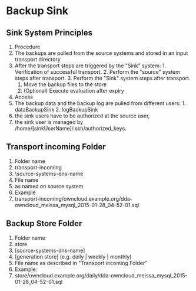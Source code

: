 # Backup Sink
## Sink System Principles
 1. Procedure
   1. The backups are pulled from the source systems and stored in an input transport directory
   2. After the transport steps are triggered by the "Sink" system:
     1. Verification of successful transport.
     2. Perform the "source" system steps after transport.
     3. Perform the "Sink" system steps after transport.
       1. Move the backup files to the store
       2. (Optional) Execute evaluation after expiry
 2. Access
   1. The backup data and the backup log are pulled from different users:
     1. dataBackupSink
     2. logBackupSink
   2. the sink users have to be authorized at the source user,
   3. the sink user is managed by /home/[sinkUserName]/.ssh/authorized_keys.

## Transport incoming Folder
 1. Folder name
   1. transport-incoming
   2. \source-systems-dns-name
 2. File name
   1. as named on source system
 3. Example
   1. transport-incoming/owncloud.example.org/dda-owncloud_meissa_mysql_2015-01-28_04-52-01.sql

## Backup Store Folder
 1. Folder name
   1. store
   2. \[source-systems-dns-name]
   3. \[generation store] (e.g. daily | weekly | monthly)
 2. File name as described in "Transport incoming Folder"
 3. Example:
   1. store/owncloud.example.org/daily/dda-owncloud_meissa_mysql_2015-01-28_04-52-01.sql
